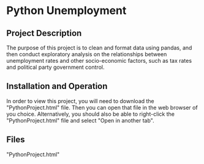 # **Python Unemployment**

## Project Description

The purpose of this project is to clean and format data using pandas, and then 
conduct exploratory analysis on the relationships between unemployment rates
and other socio-economic factors, such as tax rates and political party government control.

## Installation and Operation

In order to view this project, you will need to download the "PythonProject.html" file.
Then you can open that file in the web browser of you choice. Alternatively, you should 
also be able to right-click the "PythonProject.html" file and select "Open in another
tab".

## Files

"PythonProject.html"
